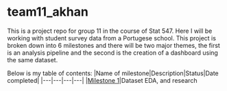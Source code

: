 # team11_akhan
This is a project repo for group 11 in the course of Stat 547. Here I will be working with student survey data from a Portugese school. This project is broken down into 6 milestones and there will be two major themes, the first is an analysis pipeline and the second is the creation of a dashboard using the same dataset.

Below is my table of contents:
|Name of milestone|Description|Status|Date completed|
|---|---|---|---|
|[Milestone 1](https://github.com/almas2019/team11_akhan/blob/ak_branch1/milestone_1/Milestone-1-Project-Desc.md)|Dataset EDA, and research 
